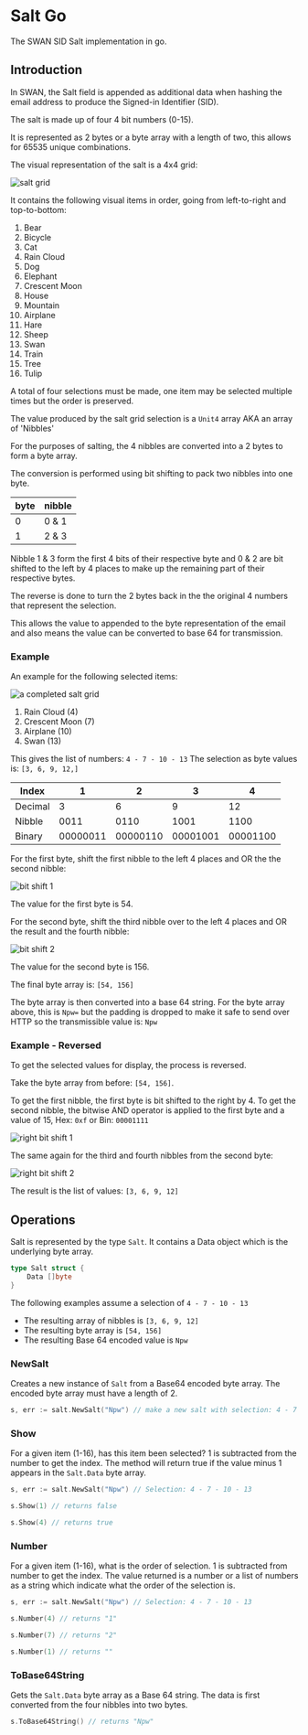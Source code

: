 # Salt Go

The SWAN SID Salt implementation in go.

## Introduction

In SWAN, the Salt field is appended as additional data when hashing the email 
address to produce the Signed-in Identifier (SID). 

The salt is made up of four 4 bit numbers (0-15).

It is represented as 2 bytes or a byte array with a length of two, this allows 
for 65535 unique combinations.

The visual representation of the salt is a 4x4 grid:

![salt grid](img/grid.png)

It contains the following visual items in order, going from left-to-right and 
top-to-bottom:

1. Bear
2. Bicycle
3. Cat
4. Rain Cloud
5. Dog
6. Elephant
7. Crescent Moon
8. House
9. Mountain
10. Airplane 
11. Hare
12. Sheep
13. Swan
14. Train
15. Tree
16. Tulip

A total of four selections must be made, one item may be selected multiple times
but the order is preserved.

The value produced by the salt grid selection is a `Unit4` array AKA an array of
'Nibbles'

For the purposes of salting, the 4 nibbles are converted into a 2 bytes to form 
a byte array. 

The conversion is performed using bit shifting to pack two nibbles into one byte.

|byte|nibble|
|-|-|
|0|0 & 1|
|1|2 & 3|

Nibble 1 & 3 form the first 4 bits of their respective byte and 0 & 2 are bit 
shifted to the left by 4 places to make up the remaining part of their respective 
bytes.

The reverse is done to turn the 2 bytes back in the the original 4 numbers that 
represent the selection.

This allows the value to appended to the byte representation of the email and 
also means the value can be converted to base 64 for transmission. 

### Example
An example for the following selected items:

![a completed salt grid](img/grid-complete.png)

1. Rain Cloud (4)
2. Crescent Moon (7)
3. Airplane (10)
4. Swan (13)

This gives the list of numbers: `4 - 7 - 10 - 13`
The selection as byte values is: `[3, 6, 9, 12,]`

|Index|1|2|3|4|
|-|-|-|-|-|
|Decimal|3|6|9|12|
|Nibble|0011|0110|1001|1100|
|Binary|00000011|00000110|00001001|00001100|

For the first byte, shift the first nibble to the left 4 places and OR the the 
second nibble:

![bit shift 1](img/bit-shift-1.drawio.svg)

The value for the first byte is 54.

For the second byte, shift the third nibble over to the left 4 places and OR the 
result and the fourth nibble:

![bit shift 2](img/bit-shift-2.drawio.svg)

The value for the second byte is 156.

The final byte array is: `[54, 156]`

The byte array is then converted into a base 64 string. For the byte 
array above, this is `Npw=` but the padding is dropped to make it safe to send 
over HTTP so the transmissible value is: `Npw`

### Example - Reversed

To get the selected values for display, the process is reversed.

Take the byte array from before: `[54, 156]`.

To get the first nibble, the first byte is bit shifted to the right by 4. To get 
the second nibble, the bitwise AND operator is applied to the first byte and a 
value of 15, Hex: `0xf` or Bin: `00001111`

![right bit shift 1](img/bit-shift-1-reverse.drawio.svg)

The same again for the third and fourth nibbles from the second byte:

![right bit shift 2](img/bit-shift-2-reverse.drawio.svg)

The result is the list of values: `[3, 6, 9, 12]`


## Operations

Salt is represented by the type `Salt`. It contains a Data object which is the 
underlying byte array.

```go
type Salt struct {
	Data []byte 
}
```

The following examples assume a selection of `4 - 7 - 10 - 13`

* The resulting array of nibbles is `[3, 6, 9, 12]`
* The resulting byte array is `[54, 156]`
* The resulting Base 64 encoded value is `Npw`

### NewSalt

Creates a new instance of `Salt` from a Base64 encoded byte array. The encoded 
byte array must have a length of 2.

```go
s, err := salt.NewSalt("Npw") // make a new salt with selection: 4 - 7 - 10 - 13
```

### Show

For a given item (1-16), has this item been selected? 1 is subtracted from the
number to get the index. The method will return true if the value minus 1 
appears in the `Salt.Data` byte array.


```go
s, err := salt.NewSalt("Npw") // Selection: 4 - 7 - 10 - 13

s.Show(1) // returns false

s.Show(4) // returns true
```

### Number

For a given item (1-16), what is the order of selection. 1 is subtracted from
number to get the index. The value returned is a number or a list of numbers as
a string which indicate what the order of the selection is.

```go
s, err := salt.NewSalt("Npw") // Selection: 4 - 7 - 10 - 13

s.Number(4) // returns "1"

s.Number(7) // returns "2"

s.Number(1) // returns ""
```

### ToBase64String

Gets the `Salt.Data` byte array as a Base 64 string. The data is first converted 
from the four nibbles into two bytes.

```go
s.ToBase64String() // returns "Npw"
```